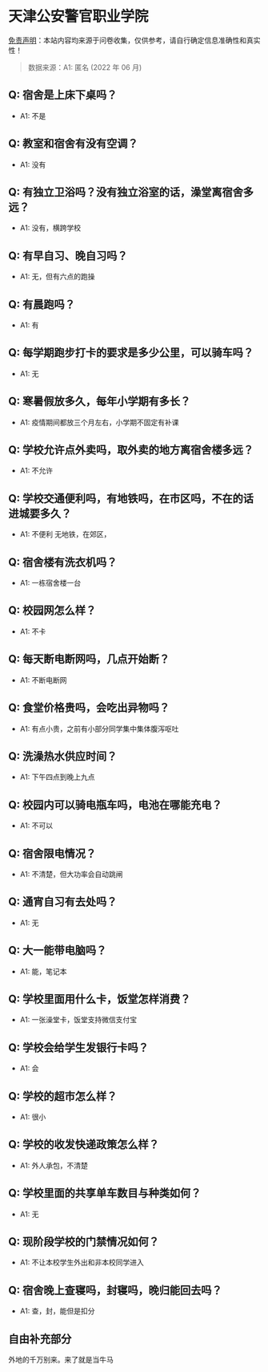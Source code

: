 # 天津公安警官职业学院

[免责声明](https://colleges.chat/#_3)：本站内容均来源于问卷收集，仅供参考，请自行确定信息准确性和真实性！

> 数据来源：A1: 匿名 (2022 年 06 月)

## Q: 宿舍是上床下桌吗？

- A1: 不是

## Q: 教室和宿舍有没有空调？

- A1: 没有

## Q: 有独立卫浴吗？没有独立浴室的话，澡堂离宿舍多远？

- A1: 没有，横跨学校

## Q: 有早自习、晚自习吗？

- A1: 无，但有六点的跑操

## Q: 有晨跑吗？

- A1: 有

## Q: 每学期跑步打卡的要求是多少公里，可以骑车吗？

- A1: 无

## Q: 寒暑假放多久，每年小学期有多长？

- A1: 疫情期间都放三个月左右，小学期不固定有补课

## Q: 学校允许点外卖吗，取外卖的地方离宿舍楼多远？

- A1: 不允许

## Q: 学校交通便利吗，有地铁吗，在市区吗，不在的话进城要多久？

- A1: 不便利 无地铁，在郊区，

## Q: 宿舍楼有洗衣机吗？

- A1: 一栋宿舍楼一台

## Q: 校园网怎么样？

- A1: 不卡

## Q: 每天断电断网吗，几点开始断？

- A1: 不断电断网

## Q: 食堂价格贵吗，会吃出异物吗？

- A1: 有点小贵，之前有小部分同学集中集体腹泻呕吐

## Q: 洗澡热水供应时间？

- A1: 下午四点到晚上九点

## Q: 校园内可以骑电瓶车吗，电池在哪能充电？

- A1: 不可以

## Q: 宿舍限电情况？

- A1: 不清楚，但大功率会自动跳闸

## Q: 通宵自习有去处吗？

- A1: 无

## Q: 大一能带电脑吗？

- A1: 能，笔记本

## Q: 学校里面用什么卡，饭堂怎样消费？

- A1: 一张澡堂卡，饭堂支持微信支付宝

## Q: 学校会给学生发银行卡吗？

- A1: 会

## Q: 学校的超市怎么样？

- A1: 很小

## Q: 学校的收发快递政策怎么样？

- A1: 外人承包，不清楚

## Q: 学校里面的共享单车数目与种类如何？

- A1: 无

## Q: 现阶段学校的门禁情况如何？

- A1: 不让本校学生外出和非本校同学进入

## Q: 宿舍晚上查寝吗，封寝吗，晚归能回去吗？

- A1: 查，封，能但是扣分

## 自由补充部分

外地的千万别来。来了就是当牛马
